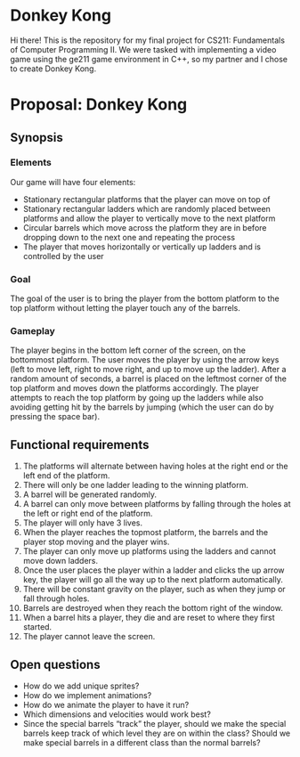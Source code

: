 # Donkey Kong

Hi there! This is the repository for my final project for CS211: Fundamentals of Computer Programming II. We were tasked with implementing a video game using the
ge211 game environment in C++, so my partner and I chose to create Donkey Kong. 

# Proposal: Donkey Kong

## Synopsis

### Elements
Our game will have four elements:
- Stationary rectangular platforms that the player can move on top of
- Stationary rectangular ladders which are randomly placed between platforms and allow the player to vertically move to the next platform
- Circular barrels which move across the platform they are in before dropping down to the next one and repeating the process
- The player that moves horizontally or vertically up ladders and is controlled by the user

### Goal
The goal of the user is to bring the player from the bottom platform to the top platform without letting the player touch any of the barrels.

### Gameplay
The player begins in the bottom left corner of the screen, on the bottommost platform. 
The user moves the player by using the arrow keys (left to move left, right to move right, and up to move up the ladder). 
After a random amount of seconds, a barrel is placed on the leftmost corner of the top platform and moves down the platforms accordingly. 
The player attempts to reach the top platform by going up the ladders while also avoiding getting hit by the barrels by jumping (which the user can do by pressing the space bar).   

## Functional requirements

1. The platforms will alternate between having holes at the right end or the left end of the platform.
2. There will only be one ladder leading to the winning platform. 
3. A barrel will be generated randomly.
4. A barrel can only move between platforms by falling through the holes at the left or right end of the platform.
5. The player will only have 3 lives. 
6. When the player reaches the topmost platform, the barrels and the player stop moving and the player wins.
7. The player can only move up platforms using the ladders and cannot move down ladders.
8. Once the user places the player within a ladder and clicks the up arrow key, the player will go all the way up to the next platform automatically. 
9. There will be constant gravity on the player, such as when they jump or fall through holes.
10. Barrels are destroyed when they reach the bottom right of the window.
11. When a barrel hits a player, they die and are reset to where they first started.
12. The player cannot leave the screen. 

## Open questions
- How do we add unique sprites?
- How do we implement animations?
- How do we animate the player to have it run?
- Which dimensions and velocities would work best?
- Since the special barrels “track” the player, should we make the special barrels keep track of which level they are on within the class? Should we make special barrels in a different class than the normal barrels?



